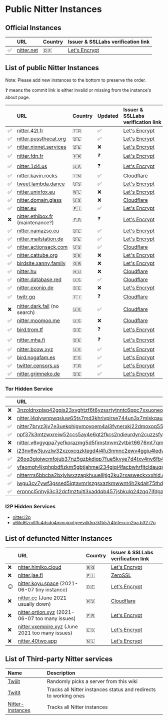 # Public Nitter Instances

## Official Instances

|         | URL                               | Country | Issuer & SSLLabs verification&nbsp;link                                    |
| :------ | :-------------------------------- | :------ | :------------------------------------------------------------------------- |
| &#9989; | [nitter.net](https://nitter.net/) | 🇩🇪      | [Let's Encrypt](https://www.ssllabs.com/ssltest/analyze.html?d=nitter.net) |

## List of public Nitter Instances

Note: Please add new instances to the bottom to preserve the order.

<!--
- nitter.snopyta.org admin ask us to "hide it from the top, otherwise it might get as popular as invidious"
-->

❓ means the commit link is either invalid or missing from the instance's about page.

|     | URL                                                           | Country    | Updated | Issuer & SSLLabs verification&nbsp;link                                                |
| :-- | :------------------------------------------------------------ | :--------- | :------ | :------------------------------------------------------------------------------------- |
| ✅  | [nitter.42l.fr](https://nitter.42l.fr/)                       | 🇫🇷       | ✅      | [Let's Encrypt](https://www.ssllabs.com/ssltest/analyze.html?d=nitter.42l.fr)          |
| ✅  | [nitter.pussthecat.org](https://nitter.pussthecat.org)        | 🇩🇪       | ✅      | [Let's Encrypt](https://www.ssllabs.com/ssltest/analyze.html?d=nitter.pussthecat.org)  |
| ✅  | [nitter.nixnet.services](https://nitter.nixnet.services/)     | 🇩🇪       | ❌      | [Let's Encrypt](https://www.ssllabs.com/ssltest/analyze.html?d=nitter.nixnet.services) |
| ✅  | [nitter.fdn.fr](https://nitter.fdn.fr/)                       | 🇫🇷       | ❓      | [Let's Encrypt](https://www.ssllabs.com/ssltest/analyze.html?d=nitter.fdn.fr)          |
| ✅  | [nitter.1d4.us](https://nitter.1d4.us/)                       | 🇺🇸       | ❓      | [Let's Encrypt](https://www.ssllabs.com/ssltest/analyze.html?d=nitter.1d4.us)          |
| ✅  | [nitter.kavin.rocks](https://nitter.kavin.rocks)              | 🇮🇳       | ✅      | [Cloudflare](https://www.ssllabs.com/ssltest/analyze.html?d=nitter.kavin.rocks)        |
| ✅  | [tweet.lambda.dance](https://tweet.lambda.dance)              | 🇺🇸       | ✅      | [Let's Encrypt](https://www.ssllabs.com/ssltest/analyze.html?d=tweet.lambda.dance)               |
| ✅  | [nitter.unixfox.eu](https://nitter.unixfox.eu)                | 🇳🇱       | ❌      | [Let's Encrypt](https://www.ssllabs.com/ssltest/analyze.html?d=nitter.unixfox.eu)      |
| ✅  | [nitter.domain.glass](https://nitter.domain.glass)            | 🇺🇸       | ❌      | [Cloudflare](https://www.ssllabs.com/ssltest/analyze.html?d=nitter.domain.glass)       |
| ✅  | [nitter.eu](https://nitter.eu)                                | 🇫🇮       | ✅      | [Let's Encrypt](https://www.ssllabs.com/ssltest/analyze.html?d=nitter.eu)              |
| ❌  | [nitter.ethibox.fr](https://nitter.ethibox.fr) (maintenance?) | 🇫🇷       | ❓      | [Let's Encrypt](https://www.ssllabs.com/ssltest/analyze.html?d=nitter.ethibox.fr)   |
| ✅  | [nitter.namazso.eu](https://nitter.namazso.eu)                | 🇩🇪       | ✅      | [Let's Encrypt](https://www.ssllabs.com/ssltest/analyze.html?d=nitter.namazso.eu)      |
| ✅  | [nitter.mailstation.de](https://nitter.mailstation.de)        | 🇩🇪       | ✅      | [Let's Encrypt](https://www.ssllabs.com/ssltest/analyze.html?d=nitter.mailstation.de)  |
| ✅  | [nitter.actionsack.com](https://nitter.actionsack.com)        | 🇺🇸       | ✅      | [Cloudflare](https://www.ssllabs.com/ssltest/analyze.html?d=nitter.actionsack.com)     |
| ✅  | [nitter.cattube.org](https://nitter.cattube.org/)             | 🇩🇪       | ❌      | [Let's Encrypt](https://www.ssllabs.com/ssltest/analyze.html?d=nitter.cattube.org)     |
| ✅  | [birdsite.xanny.family](https://birdsite.xanny.family)        | 🇬🇧       | ❌      | [Let's Encrypt](https://www.ssllabs.com/ssltest/analyze.html?d=birdsite.xanny.family)  |
| ✅  | [nitter.hu](https://nitter.hu)                                | 🇭🇺       | ❌      | [Cloudflare](https://www.ssllabs.com/ssltest/analyze.html?d=nitter.hu)                 |
| ✅  | [nitter.database.red](https://nitter.database.red)            | 🇺🇸       | ✅      | [Cloudflare](https://www.ssllabs.com/ssltest/analyze.html?d=nitter.database.red)       |
| ✅  | [nitter.exonip.de](https://nitter.exonip.de/)                 | 🇩🇪       | ❌      | [Let's Encrypt](https://www.ssllabs.com/ssltest/analyze.html?d=nitter.exonip.de)       |
| ✅  | [twitr.gq](https://twitr.gq/)                                 | 🇫🇮       | ❓      | [Cloudflare](https://www.ssllabs.com/ssltest/analyze.html?d=twitr.gq)                  |
| ❌  | [nitter.dark.fail](https://nitter.dark.fail) (no search)      | 🇺🇸       | ✅      | [Cloudflare](https://www.ssllabs.com/ssltest/analyze.html?d=nitter.dark.fail)          |
| ✅  | [nitter.moomoo.me](https://nitter.moomoo.me)                  | 🇺🇸       | ❌      | [Cloudflare](https://www.ssllabs.com/ssltest/analyze.html?d=nitter.moomoo.me)          |
| ✅  | [bird.trom.tf](https://bird.trom.tf/)                         | 🇩🇪       | ❓      | [Let's Encrypt](https://www.ssllabs.com/ssltest/analyze.html?d=bird.trom.tf)      |
| ✅  | [nitter.mha.fi](https://nitter.mha.fi)                        | 🇩🇪       | ❓      | [Let's Encrypt](https://www.ssllabs.com/ssltest/analyze.html?d=nitter.mha.fi)      |
| ✅  | [nitter.bcow.xyz](https://nitter.bcow.xyz)                    | 🇺🇸       | ✅      | [Let's Encrypt](https://www.ssllabs.com/ssltest/analyze.html?d=nitter.bcow.xyz)      |
| ✅  | [bird.nogafam.es](https://bird.nogafam.es)                    | 🇪🇸       | ✅      | [Let's Encrypt](https://www.ssllabs.com/ssltest/analyze.html?d=bird.nogafam.es)      |
| ✅  | [twitter.censors.us](https://twitter.censors.us)              | 🇫🇷       | ✅      | [Let's Encrypt](https://www.ssllabs.com/ssltest/analyze.html?d=twitter.censors.us)      |
| ✅  | [nitter.grimneko.de](https://nitter.grimneko.de)              | 🇩🇪       | ✅      | [Let's Encrypt](https://www.ssllabs.com/ssltest/analyze.html?d=nitter.grimneko.de)      |


### Tor Hidden Service

|     | URL                                                                                                                                                    |
| :-- | :----------------------------------------------------------------------------------------------------------------------------------------------------- |
| ❌  | [3nzoldnxplag42gqjs23xvghtzf6t6yzssrtytnntc6ppc7xxuoneoad.onion](http://3nzoldnxplag42gqjs23xvghtzf6t6yzssrtytnntc6ppc7xxuoneoad.onion/)               |
| ❌  | [nitter.l4qlywnpwqsluw65ts7md3khrivpirse744un3x7mlskqauz5pyuzgqd.onion](http://nitter.l4qlywnpwqsluw65ts7md3khrivpirse744un3x7mlskqauz5pyuzgqd.onion/) |
| ✅  | [nitter7bryz3jv7e3uekphigvmoyoem4al3fynerxkj22dmoxoq553qd.onion](http://nitter7bryz3jv7e3uekphigvmoyoem4al3fynerxkj22dmoxoq553qd.onion/)               |
| ✅  | [npf37k3mtzwxreiw52ccs5ay4e6qt2fkcs2ndieurdyn2cuzzsfyfvid.onion](http://npf37k3mtzwxreiw52ccs5ay4e6qt2fkcs2ndieurdyn2cuzzsfyfvid.onion/)               |
| ❌  | [nitter.v6vgyqpa7yefkorazmg5d5fimstmvm2vtbirt6676mt7qmllrcnwycqd.onion](http://nitter.v6vgyqpa7yefkorazmg5d5fimstmvm2vtbirt6676mt7qmllrcnwycqd.onion/) |
| ❌  | [i23nv6w3juvzlw32xzoxcqzktegd4i4fu3nmnc2ewv4ggiu4ledwklad.onion](http://i23nv6w3juvzlw32xzoxcqzktegd4i4fu3nmnc2ewv4ggiu4ledwklad.onion/)               |
| ✅  | [26oq3gioiwcmfojub37nz5gzbkdiqp7fue5kvye7d4txv4ny6fb4wwid.onion](http://26oq3gioiwcmfojub37nz5gzbkdiqp7fue5kvye7d4txv4ny6fb4wwid.onion/)               |
| ✅  | [vfaomgh4jxphpbdfizkm5gbtjahmei234giqj4facbwhrfjtcldauqad.onion](http://vfaomgh4jxphpbdfizkm5gbtjahmei234giqj4facbwhrfjtcldauqad.onion/)               |
| ✅  | [nitterrrs6bbcba2bxjviwxzzapkhuuelljtig2ku2rxasweckxxxhid.onion](http://nitterrrs6bbcba2bxjviwxzzapkhuuelljtig2ku2rxasweckxxxhid.onion/)               |
| ✅  | [iwgu3cv7ywf3gssed5iqtavmrlszgsxazkmwwnt4h2kdait75thdyrqd.onion](http://iwgu3cv7ywf3gssed5iqtavmrlszgsxazkmwwnt4h2kdait75thdyrqd.onion/)               |
| ✅  | [erpnncl5nhyji3c32dcfmztujtl3xaddqb457jsbkulq24zqq7ifdgad.onion](http://erpnncl5nhyji3c32dcfmztujtl3xaddqb457jsbkulq24zqq7ifdgad.onion/)               |

### I2P Hidden Services

-   [nitter.i2p](http://axd6uavsstsrvstva4mzlzh4ct76rc6zdug3nxdgeitrzczhzf4q.b32.i2p/)
-   [u6ikd6zndl3c4dsdq4mmujpntgeevdk5qzkfb57r4tnfeccrn2qa.b32.i2p](http://u6ikd6zndl3c4dsdq4mmujpntgeevdk5qzkfb57r4tnfeccrn2qa.b32.i2p/)

## List of defuncted Nitter Instances

|    | URL                                                                            | Country | Issuer & SSLLabs verification&nbsp;link                                             |
| :- | :----------------------------------------------------------------------------- | :------ | :---------------------------------------------------------------------------------- |
| ❌ | [nitter.himiko.cloud](https://nitter.himiko.cloud)                             | 🇧🇬    | [Let's Encrypt](https://www.ssllabs.com/ssltest/analyze.html?d=nitter.himiko.cloud) |
| ❌ | [nitter.jae.fi](https://nitter.jae.fi)                                         | 🇫🇮    | [ZeroSSL](https://www.ssllabs.com/ssltest/analyze.html?d=nitter.jae.fi)             |
| 😕 | [nitter.koyu.space](https://nitter.koyu.space/) (2021-06-07 tiny instance)     | 🇩🇪    | [Let's Encrypt](https://www.ssllabs.com/ssltest/analyze.html?d=nitter.koyu.space)   |
| ❌ | [nitter.cc](https://nitter.cc) (June 2021 usually down)                        | 🇷🇸    | [Cloudflare](https://www.ssllabs.com/ssltest/analyze.html?d=nitter.cc)              |
| ❌ | [nitter.ortion.xyz](https://nitter.ortion.xyz/) (2021-06-07 too many issues)   | 🇫🇷    | [Let's Encrypt](https://www.ssllabs.com/ssltest/analyze.html?d=nitter.ortion.xyz)   |
| ❌ | [nitter.vxempire.xyz](https://nitter.vxempire.xyz) (June 2021 too many issues) | 🇪🇸    | [Let's Encrypt](https://www.ssllabs.com/ssltest/analyze.html?d=nitter.vxempire.xyz) |
| ❌ | [nitter.40two.app](https://nitter.40two.app)                                   | 🇳🇱    | [Let's Encrypt](https://www.ssllabs.com/ssltest/analyze.html?d=nitter.40two.app)    |

## List of Third-party Nitter services

| Name                                                          | Description                                                      |
| :------------------------------------------------------------ | :--------------------------------------------------------------- |
| [Twiiit](https://twiiit.com)                                  | Randomly picks a server from this wiki                           |
| [Twitit](https://twitit.gq)                                   | Tracks all Nitter instances status and redirects to working ones |
| [Nitter-instances](https://github.com/xnaas/nitter-instances) | Tracks all Nitter instances                                      |
